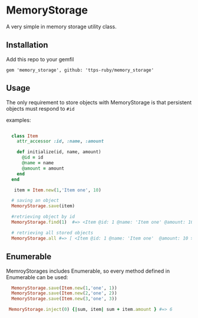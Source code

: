 # MemoryStorage

 A very simple in memory storage utility class.

## Installation

Add this repo to your gemfil

    gem 'memory_storage', github: 'ttps-ruby/memory_storage'


## Usage

The only requirement to store objects with MemoryStorage is that persistent objects must respond to ```#id```

examples:
 
 ```ruby

   class Item
     attr_accessor :id, :name, :amount

     def initialize(id, name, amount)
       @id = id
       @name = name
       @amount = amount
     end
   end

    item = Item.new(1,'Item one', 10)

   # saving an object
   MemoryStorage.save(item)

   #retrieving object by id
   MemoryStorage.find(1)  #=> <Item @id: 1 @name: 'Item one' @amount: 10 >

   # retrieving all stored objects
   MemoryStorage.all #=> [ <Item @id: 1 @name: 'Item one'  @amount: 10 > ]

 ```

## Enumerable

MemroyStorages includes Enumerable, so every method defined in Enumerable can be used:

```ruby
  MemoryStorage.save(Item.new(1,'one', 1))
  MemoryStorage.save(Item.new(2,'one', 2))
  MemoryStorage.save(Item.new(3,'one', 3))

 MemoryStorage.inject(0) {|sum, item| sum + item.amount } #=> 6

```
